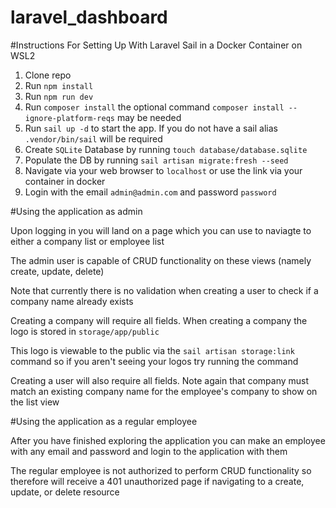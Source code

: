 # laravel_dashboard

#Instructions For Setting Up With Laravel Sail in a Docker Container on WSL2

1. Clone repo
2. Run `npm install`
3. Run `npm run dev`
4. Run `composer install` the optional command `composer install --ignore-platform-reqs` may be needed
5. Run `sail up -d` to start the app. If you do not have a sail alias `.vendor/bin/sail` will be required
6. Create `SQLite` Database by running `touch database/database.sqlite`
7. Populate the DB by running `sail artisan migrate:fresh --seed`
8. Navigate via your web browser to `localhost` or use the link via your container in docker
9. Login with the email `admin@admin.com` and password `password`

#Using the application as admin

Upon logging in you will land on a page which you can use to naviagte to either a company list or employee list

The admin user is capable of CRUD functionality on these views (namely create, update, delete)

Note that currently there is no validation when creating a user to check if a company name already exists

Creating a company will require all fields. When creating a company the logo is stored in `storage/app/public`

This logo is viewable to the public via the `sail artisan storage:link` command so if you aren't seeing your logos try running the command

Creating a user will also require all fields. Note again that company must match an existing company name for the employee's company to show on the list view

#Using the application as a regular employee

After you have finished exploring the application you can make an employee with any email and password and login to the application with them

The regular employee is not authorized to perform CRUD functionality so therefore will receive a 401 unauthorized page if navigating to a create, update, or delete resource
